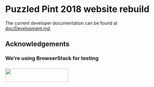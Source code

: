 # Puzzled Pint 2018 website rebuild

The current developer documentation can be found at [doc/Development.md](doc/Development.md).

## Acknowledgements

### We're using BrowserStack for testing
###
<img src="Browserstack-logo@2x.png" width="200px" height="43px">

